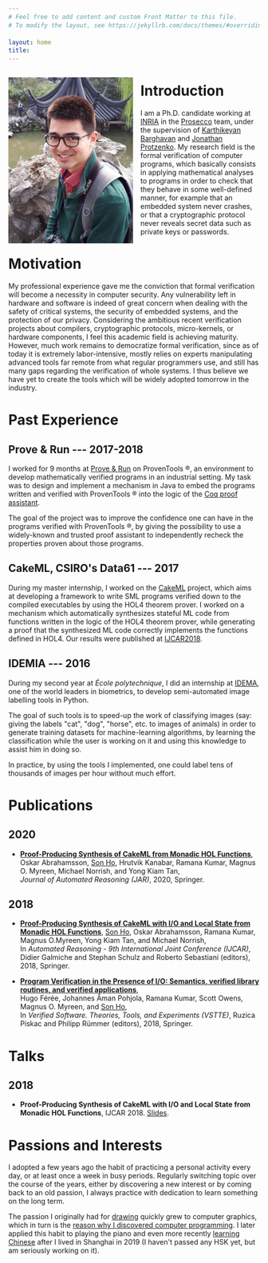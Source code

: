 ```yaml
---
# Feel free to add content and custom Front Matter to this file.
# To modify the layout, see https://jekyllrb.com/docs/themes/#overriding-theme-defaults

layout: home
title:
---
```


<!--- ![](profile_picture.jpg) --->

<img src="profile_picture.jpg"
     alt="Profile picture"
     width="250"
     style="float: left; margin-top: 15px; margin-right: 15px; margin-bottom: 0px" />

# Introduction

I am a Ph.D. candidate working at [INRIA](https://www.inria.fr/fr/centre-inria-de-paris) in
the [Prosecco](https://prosecco.gforge.inria.fr/) team, under the supervision of
[Karthikeyan Barghavan](https://prosecco.gforge.inria.fr/personal/karthik/) and [Jonathan
Protzenko](https://jonathan.protzenko.fr/). My research field is the formal verification
of computer programs, which basically consists in applying mathematical analyses to
programs in order to check that they behave in some well-defined manner, for example that
an embedded system never crashes, or that a cryptographic protocol never reveals secret
data such as private keys or passwords.

# Motivation

My professional experience gave me the conviction that formal verification will become a
necessity in computer security. Any vulnerability left in hardware and software is indeed
of great concern when dealing with the safety of critical systems, the security of
embedded systems, and the protection of our privacy. Considering the ambitious recent
verification projects about compilers, cryptographic protocols, micro-kernels, or hardware
components, I feel this academic field is achieving maturity. However, much work remains
to democratize formal verification, since as of today it is extremely labor-intensive,
mostly relies on experts manipulating advanced tools far remote from what regular
programmers use, and still has many gaps regarding the verification of whole systems. I
thus believe we have yet to create the tools which will be widely adopted tomorrow in the
industry.

# Past Experience

## Prove & Run			---		2017-2018

I worked for 9 months at [Prove & Run](https://www.provenrun.com/) on ProvenTools ®, an
environment to develop mathematically verified programs in an industrial setting.
My task was to design and implement a mechanism in Java to embed the
programs written and verified with ProvenTools ® into the logic of the [Coq proof
assistant](https://coq.inria.fr/).

The goal of the project was to improve the confidence one can have in the programs
verified with ProvenTools ®, by
giving the possibility to use a widely-known and trusted proof assistant to independently
recheck the properties proven about those programs.

## CakeML, CSIRO's Data61			---			2017

During my master internship, I worked on the [CakeML](https://cakeml.org/) project, which aims at developing a
framework to write SML programs verified down to the compiled executables by using the
HOL4 theorem prover. I worked on a mechanism which automatically synthesizes stateful ML
code from functions written in the logic of the HOL4 theorem prover, while generating a proof
that the synthesized ML code correctly implements the functions defined in HOL4. Our
results were published at [IJCAR2018](https://cakeml.org/ijcar18.pdf).

## IDEMIA			---			2016

During my second year at *École polytechnique*, I did an internship at [IDEMA](https://www.idemia.com),
one of the world leaders in biometrics, to develop semi-automated image labelling tools in
Python.

The goal of such tools is to speed-up the work of classifying images (say: giving the
labels "cat", "dog", "horse", etc. to images of animals) in order to generate training datasets
for machine-learning algorithms, by learning the classification while the user is
working on it and using this knowledge to assist him in doing so.

In practice, by using the tools I implemented, one could label tens of thousands of images
per hour without much effort.

# Publications

## 2020

* [**Proof-Producing Synthesis of CakeML from Monadic HOL Functions**](https://rdcu.be/b4FrU),  
  Oskar Abrahamsson, <ins>Son Ho</ins>, Hrutvik Kanabar, Ramana Kumar, Magnus O. Myreen, Michael Norrish, and Yong Kiam Tan,  
  *Journal of Automated Reasoning (JAR)*, 2020, Springer.

## 2018

* [**Proof-Producing Synthesis of CakeML with I/O and Local State from Monadic HOL Functions**](https://cakeml.org/ijcar18.pdf),
  <ins>Son Ho</ins>, Oskar Abrahamsson, Ramana Kumar, Magnus O.Myreen, Yong Kiam Tan, and Michael Norrish,  
  In *Automated Reasoning - 9th International Joint Conference (IJCAR)*, Didier Galmiche and Stephan Schulz and Roberto Sebastiani (editors), 2018, Springer.  


* [**Program Verification in the Presence of I/O: Semantics, verified library routines, and verified applications**](https://cakeml.org/vstte18.pdf),  
  Hugo Férée, Johannes Åman Pohjola, Ramana Kumar, Scott Owens, Magnus O. Myreen, and <ins>Son Ho</ins>,  
  In *Verified Software. Theories, Tools, and Experiments (VSTTE)*, Ruzica Piskac and Philipp Rümmer (editors), 2018, Springer.

# Talks

## 2018

* **Proof-Producing Synthesis of CakeML with I/O and Local State from Monadic HOL Functions**, IJCAR 2018. [Slides](https://easychair.org/smart-slide/slide/vkLp#).

# Passions and Interests

I adopted a few years ago the habit
of practicing a personal activity every day, or at least 
once a week in busy periods. Regularly switching topic
over the course of the years, either by discovering a new interest or by coming
back to an old passion, I always practice with dedication to learn something
on the long term.

The passion I originally had for [drawing](https://www.flickr.com/photos/kachoc/)
quickly grew to computer graphics,
which in turn is the [reason why I discovered computer
programming](https://github.com/Kachoc/CrowdEngine).
I later applied this
habit to playing the piano and even more recently
[learning Chinese](3_months_of_chinese_conversation.gif) after 
I lived in Shanghai in 2019 (I haven't passed any HSK yet, but am seriously
working on it).
